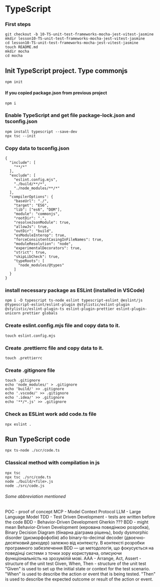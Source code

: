 # TypeScript

### First steps

```
git checkout -b 10-TS-unit-test-frameworks-mocha-jest-vitest-jasmine
mkdir lesson10-TS-unit-test-frameworks-mocha-jest-vitest-jasmine
cd lesson10-TS-unit-test-frameworks-mocha-jest-vitest-jasmine
touch README.md
mkdir mocha
cd mocha
```

## Init TypeScript project. Type commonjs

```
npm init
```

#### If you copied package.json from previous project

```
npm i
```

### Enable TypeScript and get file package-lock.json and tsconfig.json

```
npm install typescript --save-dev
npx tsc --init
```

### Copy data to tsconfig.json

```
{
  "include": [
    "**/*"
  ],
  "exclude": [
    "eslint.config.mjs",
    "./build/**/*",
    "./node_modules/**/*"
  ],
  "compilerOptions": {
    "baseUrl": "./",
    "target": "ES6",
    "lib": ["es6", "DOM"],
    "module": "commonjs",
    "rootDir": ".",
    "resolveJsonModule": true,
    "allowJs": true,
    "outDir": "build",
    "esModuleInterop": true,
    "forceConsistentCasingInFileNames": true,
    "moduleResolution": "node",
    "experimentalDecorators": true,
    "strict": true,
    "skipLibCheck": true,
    "typeRoots": [
      "node_modules/@types"
    ]
  }
}
```

### install necessary package as ESLint (installed in VSCode)

```
npm i -D typescript ts-node eslint typescript-eslint @eslint/js @typescript-eslint/eslint-plugin @stylistic/eslint-plugin @stylistic/eslint-plugin-ts eslint-plugin-prettier eslint-plugin-unicorn prettier globals
```

### Create eslint.config.mjs file and copy data to it.

```
touch eslint.config.mjs
```

### Create .prettierrc file and copy data to it.

```
touch .prettierrc
```

### Create .gitignore file

```
touch .gitignore
echo 'node_modules/' > .gitignore
echo 'build/' >> .gitignore
echo '.vscode/' >> .gitignore
echo '.idea/' >> .gitignore
echo '**/*.js' >> .gitignore
```

### Check as ESLint work add code.ts file

```
npx eslint .
```

## Run TypeScript code

```
npx ts-node ./scr/code.ts
```

### Classical method with compilation in js

```
npx tsc
npx tsc ./src/code.ts
node ./build/<file>.js
node ./src/code.js
```

###### Some abbreviation mentioned

POC - proof of concept
MCP - Model Context Protocol
LLM - Large Language Model
TDD - Test Driven Development - tests are written before the code
BDD - Behavior-Driven Development Gherkin ???
BDD - might mean Behavior-Driven Development (керована поведінкою розробка), Binary Decision Diagram (бінарна діаграма рішень), body dysmorphic disorder (дисморфофобія) або binary-to-decimal decoder (двоєчно-десятковий декодер) залежно від контексту. В контексті розробки програмного забезпечення BDD — це методологія, що фокусується на поведінці системи з точки зору користувача, описуючи функціональність на зрозумілій мові.
AAA - Arrange, Act, Assert - structure of the unit test
Given, When, Then - structure of the unit test
"Given" is used to set up the initial state or context for the test scenario.
"When" is used to describe the action or event that is being tested.
"Then" is used to describe the expected outcome or result of the action or event.
